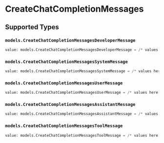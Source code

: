 # CreateChatCompletionMessages


## Supported Types

### `models.CreateChatCompletionMessagesDeveloperMessage`

```python
value: models.CreateChatCompletionMessagesDeveloperMessage = /* values here */
```

### `models.CreateChatCompletionMessagesSystemMessage`

```python
value: models.CreateChatCompletionMessagesSystemMessage = /* values here */
```

### `models.CreateChatCompletionMessagesUserMessage`

```python
value: models.CreateChatCompletionMessagesUserMessage = /* values here */
```

### `models.CreateChatCompletionMessagesAssistantMessage`

```python
value: models.CreateChatCompletionMessagesAssistantMessage = /* values here */
```

### `models.CreateChatCompletionMessagesToolMessage`

```python
value: models.CreateChatCompletionMessagesToolMessage = /* values here */
```


